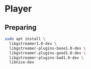 # Player

## Preparing

```bash
sudo apt install \
  libgstreamer1.0-dev \
  libgstreamer-plugins-base1.0-dev \
  libgstreamer-plugins-good1.0-dev \
  libgstreamer-plugins-bad1.0-dev \
  libnice-dev
```
